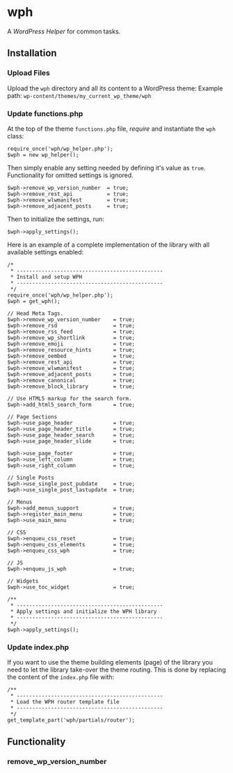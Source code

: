 # wph
A _WordPress Helper_ for common tasks.

## Installation

### Upload Files

Upload the `wph` directory and all its content to a WordPress theme:
Example path: `wp-content/themes/my_current_wp_theme/wph`

### Update functions.php

At the top of the theme `functions.php` file, _require_ and instantiate the `wph` class:

```
require_once('wph/wp_helper.php');
$wph = new wp_helper();
```

Then simply enable any setting needed by defining it's value as `true`. Functionality for omitted settings is ignored.

```
$wph->remove_wp_version_number  = true;
$wph->remove_rest_api           = true;
$wph->remove_wlwmanifest        = true;
$wph->remove_adjacent_posts     = true;
```

Then to initialize the settings, run:

```
$wph->apply_settings();
```

Here is an example of a complete implementation of the library with all available settings enabled:

```
/*
 * -----------------------------------------------
 * Install and setup WPH
 * -----------------------------------------------
 */
require_once('wph/wp_helper.php');
$wph = get_wph();

// Head Meta Tags.
$wph->remove_wp_version_number    = true;
$wph->remove_rsd                  = true;
$wph->remove_rss_feed             = true;
$wph->remove_wp_shortlink         = true;
$wph->remove_emoji                = true;
$wph->remove_resource_hints       = true;
$wph->remove_oembed               = true;
$wph->remove_rest_api             = true;
$wph->remove_wlwmanifest          = true;
$wph->remove_adjacent_posts       = true;
$wph->remove_canonical            = true;
$wph->remove_block_library        = true;

// Use HTML5 markup for the search form.
$wph->add_html5_search_form       = true;

// Page Sections
$wph->use_page_header             = true;
$wph->use_page_header_title       = true;
$wph->use_page_header_search      = true;
$wph->use_page_header_slide       = true;

$wph->use_page_footer             = true;
$wph->use_left_column             = true;
$wph->use_right_column            = true;

// Single Posts
$wph->use_single_post_pubdate     = true;
$wph->use_single_post_lastupdate  = true;

// Menus
$wph->add_menus_support           = true;
$wph->register_main_menu          = true;
$wph->use_main_menu               = true;

// CSS
$wph->enqueu_css_reset            = true;
$wph->enqueu_css_elements         = true;
$wph->enqueu_css_wph              = true;

// JS
$wph->enqueu_js_wph               = true;

// Widgets
$wph->use_toc_widget              = true;

/**
 * -----------------------------------------------
 * Apply settings and initialize the WPH library
 * -----------------------------------------------
 */
$wph->apply_settings();
```

### Update index.php

If you want to use the theme building elements (page) of the library you need to let the library take-over the theme routing. This is done by replacing the content of the `index.php` file with:

```
/**
 * -----------------------------------------------
 * Load the WPH router template file
 * -----------------------------------------------
 */
get_template_part('wph/partials/router');
```

## Functionality

### remove_wp_version_number


